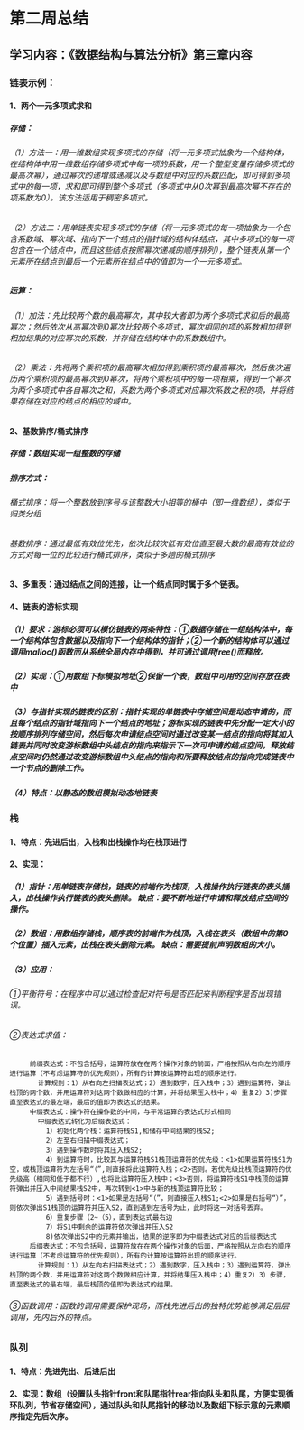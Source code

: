 # 第二周总结
## 学习内容：《数据结构与算法分析》第三章内容
### 链表示例：
#### 1、两个一元多项式求和
##### 存储：
###### （1）方法一：用一维数组实现多项式的存储（将一元多项式抽象为一个结构体，在结构体中用一维数组存储多项式中每一项的系数，用一个整型变量存储多项式的最高次幂），通过幂次的递增或递减以及与数组中对应的系数匹配，即可得到多项式中的每一项，求和即可得到整个多项式（多项式中从0次幂到最高次幂不存在的项系数为0）。该方法适用于稠密多项式。
###### （2）方法二：用单链表实现多项式的存储（将一元多项式的每一项抽象为一个包含系数域、幂次域、指向下一个结点的指针域的结构体结点，其中多项式的每一项包含在一个结点中，而且这些结点按照幂次递减的顺序排列），整个链表从第一个元素所在结点到最后一个元素所在结点中的值即为一个一元多项式。
##### 运算：
###### （1）加法：先比较两个数的最高幂次，其中较大者即为两个多项式求和后的最高幂次；然后依次从高幂次到0幂次比较两个多项式，幂次相同的项的系数相加得到相加结果的对应幂次的系数，并存储在结构体中的系数数组中。
###### （2）乘法：先将两个乘积项的最高幂次相加得到乘积项的最高幂次，然后依次遍历两个乘积项的最高幂次到0幂次，将两个乘积项中的每一项相乘，得到一个幂次为两个多项式中各自幂次之和，系数为两个多项式对应幂次系数之积的项，并将结果存储在对应的结点的相应的域中。
#### 2、基数排序/桶式排序
##### 存储：数组实现一组整数的存储
##### 排序方式：
###### 桶式排序：将一个整数放到序号与该整数大小相等的桶中（即一维数组），类似于归类分组
###### 基数排序：通过最低有效位优先，依次比较次低有效位直至最大数的最高有效位的方式对每一位的比较进行桶式排序，类似于多趟的桶式排序
#### 3、多重表：通过结点之间的连接，让一个结点同时属于多个链表。
#### 4、链表的游标实现
##### （1）要求：游标必须可以模仿链表的两条特性：①数据存储在一组结构体中，每一个结构体包含数据以及指向下一个结构体的指针；②一个新的结构体可以通过调用malloc()函数而从系统全局内存中得到，并可通过调用free()而释放。
##### （2）实现：①用数组下标模拟地址②保留一个表，数组中可用的空间存放在表中
##### （3）与指针实现的链表的区别：指针实现的单链表中存储空间是动态申请的，而且每个结点的指针域指向下一个结点的地址；游标实现的链表中先分配一定大小的按顺序排列存储空间，然后每次申请结点空间时通过改变某一结点的指向将其加入链表并同时改变游标数组中头结点的指向来指示下一次可申请的结点空间，释放结点空间时仍然通过改变游标数组中头结点的指向和所要释放结点的指向完成链表中一个节点的删除工作。
##### （4）特点：以静态的数组模拟动态地链表
### 栈
#### 1、特点：先进后出，入栈和出栈操作均在栈顶进行
#### 2、实现：
##### （1）指针：用单链表存储栈，链表的前端作为栈顶，入栈操作执行链表的表头插入，出栈操作执行链表的表头删除。  缺点：要不断地进行申请和释放结点空间的操作。
##### （2）数组：用数组存储栈，顺序表的前端作为栈顶，入栈在表头（数组中的第0个位置）插入元素，出栈在表头删除元素。   缺点：需要提前声明数组的大小。
##### （3）应用：
###### ①平衡符号：在程序中可以通过检查配对符号是否匹配来判断程序是否出现错误。
###### ②表达式求值：
         前缀表达式：不包含括号，运算符放在在两个操作对象的前面，严格按照从右向左的顺序进行运算（不考虑运算符的优先规则），所有的计算按运算符出现的顺序进行。
           计算规则：1）从右向左扫描表达式；2）遇到数字，压入栈中；3）遇到运算符，弹出栈顶的两个数，并用运算符对这两个数做相应的计算，并将结果压入栈中；4）重复2）3)步骤直至表达式的最左端，最后的值即为表达式的结果。
         中缀表达式：操作符在操作数的中间，与平常运算的表达式形式相同
           中缀表达式转化为后缀表达式：
             1）初始化两个栈：运算符栈S1,和储存中间结果的栈S2;
             2）左至右扫描中缀表达式；
             3）遇到操作数时将其压入栈S2;
             4）到运算符时，比较其与运算符栈S1栈顶运算符的优先级：<1>如果运算符栈S1为空，或栈顶运算符为左括号“（”,则直接将此运算符入栈；<2>否则。若优先级比栈顶运算符的优先级高（相同和低于都不行）,也将此运算符压入栈中；<3>否则，将运算符栈S1中栈顶的运算符弹出并压入中间结果栈S2中，再次转到<1>中与新的栈顶运算符比较；
             5）遇到括号时：<1>如果是左括号“（”，则直接压入栈S1;<2>如果是右括号“）”，则依次弹出S1栈顶的运算符并压入S2，直到遇到左括号为止，此时将这一对括号丢弃。
             6）重复步骤（2~（5），直到表达式最右边
             7）将S1中剩余的运算符依次弹出并压入S2
             8)依次弹出S2中的元素并输出，结果的逆序即为中缀表达式对应的后缀表达式
         后缀表达式：不包含括号，运算符放在在两个操作对象的后面，严格按照从左向右的顺序进行运算（不考虑运算符的优先规则），所有的计算按运算符出现的顺序进行。
           计算规则：1）从左向右扫描表达式；2）遇到数字，压入栈中；3）遇到运算符，弹出栈顶的两个数，并用运算符对这两个数做相应计算，并将结果压入栈中；4）重复2）3）步骤，直至表达式的最右端，最后栈顶的值即为表达式的结果。
###### ③函数调用：函数的调用需要保护现场，而栈先进后出的独特优势能够满足层层调用，先内后外的特点。
### 队列
#### 1、特点：先进先出、后进后出
#### 2、实现：数组（设置队头指针front和队尾指针rear指向队头和队尾，方便实现循环队列，节省存储空间），通过队头和队尾指针的移动以及数组下标示意的元素顺序指定先后次序。
